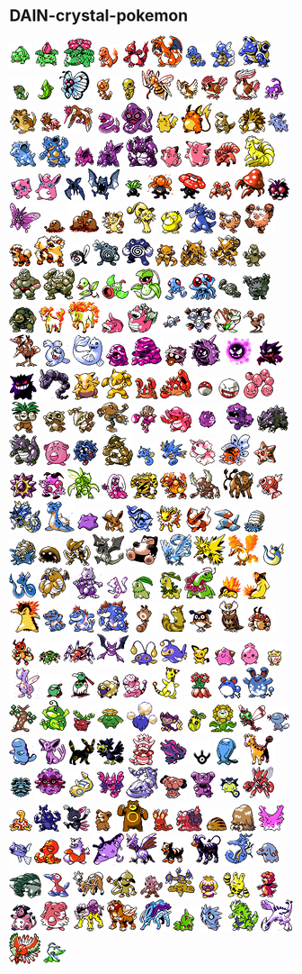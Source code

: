 # DAIN-crystal-pokemon
![Pokemon](resources/1_dain.gif) ![Pokemon](resources/2_dain.gif) ![Pokemon](resources/3_dain.gif) ![Pokemon](resources/4_dain.gif) ![Pokemon](resources/5_dain.gif) ![Pokemon](resources/6_dain.gif) ![Pokemon](resources/7_dain.gif) ![Pokemon](resources/8_dain.gif) ![Pokemon](resources/9_dain.gif) ![Pokemon](resources/10_dain.gif) ![Pokemon](resources/11_dain.gif) ![Pokemon](resources/12_dain.gif) ![Pokemon](resources/13_dain.gif) ![Pokemon](resources/14_dain.gif) ![Pokemon](resources/15_dain.gif) ![Pokemon](resources/16_dain.gif) ![Pokemon](resources/17_dain.gif) ![Pokemon](resources/18_dain.gif) ![Pokemon](resources/19_dain.gif) ![Pokemon](resources/20_dain.gif) ![Pokemon](resources/21_dain.gif) ![Pokemon](resources/22_dain.gif) ![Pokemon](resources/23_dain.gif) ![Pokemon](resources/24_dain.gif) ![Pokemon](resources/25_dain.gif) ![Pokemon](resources/26_dain.gif) ![Pokemon](resources/27_dain.gif) ![Pokemon](resources/28_dain.gif) ![Pokemon](resources/29_dain.gif) ![Pokemon](resources/30_dain.gif) ![Pokemon](resources/31_dain.gif) ![Pokemon](resources/32_dain.gif) ![Pokemon](resources/33_dain.gif) ![Pokemon](resources/34_dain.gif) ![Pokemon](resources/35_dain.gif) ![Pokemon](resources/36_dain.gif) ![Pokemon](resources/37_dain.gif) ![Pokemon](resources/38_dain.gif) ![Pokemon](resources/39_dain.gif) ![Pokemon](resources/40_dain.gif) ![Pokemon](resources/41_dain.gif) ![Pokemon](resources/42_dain.gif) ![Pokemon](resources/43_dain.gif) ![Pokemon](resources/44_dain.gif) ![Pokemon](resources/45_dain.gif) ![Pokemon](resources/46_dain.gif) ![Pokemon](resources/47_dain.gif) ![Pokemon](resources/48_dain.gif) ![Pokemon](resources/49_dain.gif) ![Pokemon](resources/50_dain.gif) ![Pokemon](resources/51_dain.gif) ![Pokemon](resources/52_dain.gif) ![Pokemon](resources/53_dain.gif) ![Pokemon](resources/54_dain.gif) ![Pokemon](resources/55_dain.gif) ![Pokemon](resources/56_dain.gif) ![Pokemon](resources/57_dain.gif) ![Pokemon](resources/58_dain.gif) ![Pokemon](resources/59_dain.gif) ![Pokemon](resources/60_dain.gif) ![Pokemon](resources/61_dain.gif) ![Pokemon](resources/62_dain.gif) ![Pokemon](resources/63_dain.gif) ![Pokemon](resources/64_dain.gif) ![Pokemon](resources/65_dain.gif) ![Pokemon](resources/66_dain.gif) ![Pokemon](resources/67_dain.gif) ![Pokemon](resources/68_dain.gif) ![Pokemon](resources/69_dain.gif) ![Pokemon](resources/70_dain.gif) ![Pokemon](resources/71_dain.gif) ![Pokemon](resources/72_dain.gif) ![Pokemon](resources/73_dain.gif) ![Pokemon](resources/74_dain.gif) ![Pokemon](resources/75_dain.gif) ![Pokemon](resources/76_dain.gif) ![Pokemon](resources/77_dain.gif) ![Pokemon](resources/78_dain.gif) ![Pokemon](resources/79_dain.gif) ![Pokemon](resources/80_dain.gif) ![Pokemon](resources/81_dain.gif) ![Pokemon](resources/82_dain.gif) ![Pokemon](resources/83_dain.gif) ![Pokemon](resources/84_dain.gif) ![Pokemon](resources/85_dain.gif) ![Pokemon](resources/86_dain.gif) ![Pokemon](resources/87_dain.gif) ![Pokemon](resources/88_dain.gif) ![Pokemon](resources/89_dain.gif) ![Pokemon](resources/90_dain.gif) ![Pokemon](resources/91_dain.gif) ![Pokemon](resources/92_dain.gif) ![Pokemon](resources/93_dain.gif) ![Pokemon](resources/94_dain.gif) ![Pokemon](resources/95_dain.gif) ![Pokemon](resources/96_dain.gif) ![Pokemon](resources/97_dain.gif) ![Pokemon](resources/98_dain.gif) ![Pokemon](resources/99_dain.gif) ![Pokemon](resources/100_dain.gif) ![Pokemon](resources/101_dain.gif) ![Pokemon](resources/102_dain.gif) ![Pokemon](resources/103_dain.gif) ![Pokemon](resources/104_dain.gif) ![Pokemon](resources/105_dain.gif) ![Pokemon](resources/106_dain.gif) ![Pokemon](resources/107_dain.gif) ![Pokemon](resources/108_dain.gif) ![Pokemon](resources/109_dain.gif) ![Pokemon](resources/110_dain.gif) ![Pokemon](resources/111_dain.gif) ![Pokemon](resources/112_dain.gif) ![Pokemon](resources/113_dain.gif) ![Pokemon](resources/114_dain.gif) ![Pokemon](resources/115_dain.gif) ![Pokemon](resources/116_dain.gif) ![Pokemon](resources/117_dain.gif) ![Pokemon](resources/118_dain.gif) ![Pokemon](resources/119_dain.gif) ![Pokemon](resources/120_dain.gif) ![Pokemon](resources/121_dain.gif) ![Pokemon](resources/122_dain.gif) ![Pokemon](resources/123_dain.gif) ![Pokemon](resources/124_dain.gif) ![Pokemon](resources/125_dain.gif) ![Pokemon](resources/126_dain.gif) ![Pokemon](resources/127_dain.gif) ![Pokemon](resources/128_dain.gif) ![Pokemon](resources/129_dain.gif) ![Pokemon](resources/130_dain.gif) ![Pokemon](resources/131_dain.gif) ![Pokemon](resources/132_dain.gif) ![Pokemon](resources/133_dain.gif) ![Pokemon](resources/134_dain.gif) ![Pokemon](resources/135_dain.gif) ![Pokemon](resources/136_dain.gif) ![Pokemon](resources/137_dain.gif) ![Pokemon](resources/138_dain.gif) ![Pokemon](resources/139_dain.gif) ![Pokemon](resources/140_dain.gif) ![Pokemon](resources/141_dain.gif) ![Pokemon](resources/142_dain.gif) ![Pokemon](resources/143_dain.gif) ![Pokemon](resources/144_dain.gif) ![Pokemon](resources/145_dain.gif) ![Pokemon](resources/146_dain.gif) ![Pokemon](resources/147_dain.gif) ![Pokemon](resources/148_dain.gif) ![Pokemon](resources/149_dain.gif) ![Pokemon](resources/150_dain.gif) ![Pokemon](resources/151_dain.gif) ![Pokemon](resources/152_dain.gif) ![Pokemon](resources/153_dain.gif) ![Pokemon](resources/154_dain.gif) ![Pokemon](resources/155_dain.gif) ![Pokemon](resources/156_dain.gif) ![Pokemon](resources/157_dain.gif) ![Pokemon](resources/158_dain.gif) ![Pokemon](resources/159_dain.gif) ![Pokemon](resources/160_dain.gif) ![Pokemon](resources/161_dain.gif) ![Pokemon](resources/162_dain.gif) ![Pokemon](resources/163_dain.gif) ![Pokemon](resources/164_dain.gif) ![Pokemon](resources/165_dain.gif) ![Pokemon](resources/166_dain.gif) ![Pokemon](resources/167_dain.gif) ![Pokemon](resources/168_dain.gif) ![Pokemon](resources/169_dain.gif) ![Pokemon](resources/170_dain.gif) ![Pokemon](resources/171_dain.gif) ![Pokemon](resources/172_dain.gif) ![Pokemon](resources/173_dain.gif) ![Pokemon](resources/174_dain.gif) ![Pokemon](resources/175_dain.gif) ![Pokemon](resources/176_dain.gif) ![Pokemon](resources/177_dain.gif) ![Pokemon](resources/178_dain.gif) ![Pokemon](resources/179_dain.gif) ![Pokemon](resources/180_dain.gif) ![Pokemon](resources/181_dain.gif) ![Pokemon](resources/182_dain.gif) ![Pokemon](resources/183_dain.gif) ![Pokemon](resources/184_dain.gif) ![Pokemon](resources/185_dain.gif) ![Pokemon](resources/186_dain.gif) ![Pokemon](resources/187_dain.gif) ![Pokemon](resources/188_dain.gif) ![Pokemon](resources/189_dain.gif) ![Pokemon](resources/190_dain.gif) ![Pokemon](resources/191_dain.gif) ![Pokemon](resources/192_dain.gif) ![Pokemon](resources/193_dain.gif) ![Pokemon](resources/194_dain.gif) ![Pokemon](resources/195_dain.gif) ![Pokemon](resources/196_dain.gif) ![Pokemon](resources/197_dain.gif) ![Pokemon](resources/198_dain.gif) ![Pokemon](resources/199_dain.gif) ![Pokemon](resources/200_dain.gif) ![Pokemon](resources/201_dain.gif) ![Pokemon](resources/202_dain.gif) ![Pokemon](resources/203_dain.gif) ![Pokemon](resources/204_dain.gif) ![Pokemon](resources/205_dain.gif) ![Pokemon](resources/206_dain.gif) ![Pokemon](resources/207_dain.gif) ![Pokemon](resources/208_dain.gif) ![Pokemon](resources/209_dain.gif) ![Pokemon](resources/210_dain.gif) ![Pokemon](resources/211_dain.gif) ![Pokemon](resources/212_dain.gif) ![Pokemon](resources/213_dain.gif) ![Pokemon](resources/214_dain.gif) ![Pokemon](resources/215_dain.gif) ![Pokemon](resources/216_dain.gif) ![Pokemon](resources/217_dain.gif) ![Pokemon](resources/218_dain.gif) ![Pokemon](resources/219_dain.gif) ![Pokemon](resources/220_dain.gif) ![Pokemon](resources/221_dain.gif) ![Pokemon](resources/222_dain.gif) ![Pokemon](resources/223_dain.gif) ![Pokemon](resources/224_dain.gif) ![Pokemon](resources/225_dain.gif) ![Pokemon](resources/226_dain.gif) ![Pokemon](resources/227_dain.gif) ![Pokemon](resources/228_dain.gif) ![Pokemon](resources/229_dain.gif) ![Pokemon](resources/230_dain.gif) ![Pokemon](resources/231_dain.gif) ![Pokemon](resources/232_dain.gif) ![Pokemon](resources/233_dain.gif) ![Pokemon](resources/234_dain.gif) ![Pokemon](resources/235_dain.gif) ![Pokemon](resources/236_dain.gif) ![Pokemon](resources/237_dain.gif) ![Pokemon](resources/238_dain.gif) ![Pokemon](resources/239_dain.gif) ![Pokemon](resources/240_dain.gif) ![Pokemon](resources/241_dain.gif) ![Pokemon](resources/242_dain.gif) ![Pokemon](resources/243_dain.gif) ![Pokemon](resources/244_dain.gif) ![Pokemon](resources/245_dain.gif) ![Pokemon](resources/246_dain.gif) ![Pokemon](resources/247_dain.gif) ![Pokemon](resources/248_dain.gif) ![Pokemon](resources/249_dain.gif) ![Pokemon](resources/250_dain.gif) ![Pokemon](resources/251_dain.gif) 